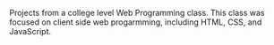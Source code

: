 Projects from a college level Web Programming class. This class was focused on client side web progarmming, including HTML, CSS, and JavaScript.
